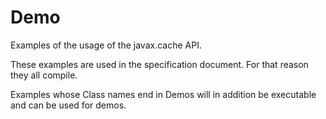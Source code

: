 Demo
====

Examples of the usage of the javax.cache API.

These examples are used in the specification document. For that reason
 they all compile.

Examples whose Class names end in Demos will in addition be executable and
 can be used for demos.